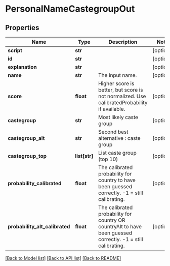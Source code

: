 # PersonalNameCastegroupOut

## Properties
Name | Type | Description | Notes
------------ | ------------- | ------------- | -------------
**script** | **str** |  | [optional] 
**id** | **str** |  | [optional] 
**explanation** | **str** |  | [optional] 
**name** | **str** | The input name. | [optional] 
**score** | **float** | Higher score is better, but score is not normalized. Use calibratedProbability if available.  | [optional] 
**castegroup** | **str** | Most likely caste group | [optional] 
**castegroup_alt** | **str** | Second best alternative : caste group  | [optional] 
**castegroup_top** | **list[str]** | List caste group (top 10) | [optional] 
**probability_calibrated** | **float** | The calibrated probability for country to have been guessed correctly. -1 &#x3D; still calibrating.  | [optional] 
**probability_alt_calibrated** | **float** | The calibrated probability for country OR countryAlt to have been guessed correctly. -1 &#x3D; still calibrating.  | [optional] 

[[Back to Model list]](../README.md#documentation-for-models) [[Back to API list]](../README.md#documentation-for-api-endpoints) [[Back to README]](../README.md)



